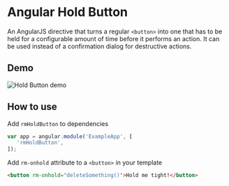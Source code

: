 # Angular Hold Button

An AngularJS directive that turns a regular `<button>` into one that has to be held for a configurable amount of time before it performs an action. It can be used instead of a confirmation dialog for destructive actions.

## Demo

![Hold Button demo](http://i.imgur.com/rzx8nXJ.gif)

## How to use

Add `rmHoldButton` to dependencies

```js
var app = angular.module('ExampleApp', [
   'rmHoldButton',
]);
```

Add `rm-onhold` attribute to a `<button>` in your template

```html
<button rm-onhold="deleteSomething()">Hold me tight!</button>
```
